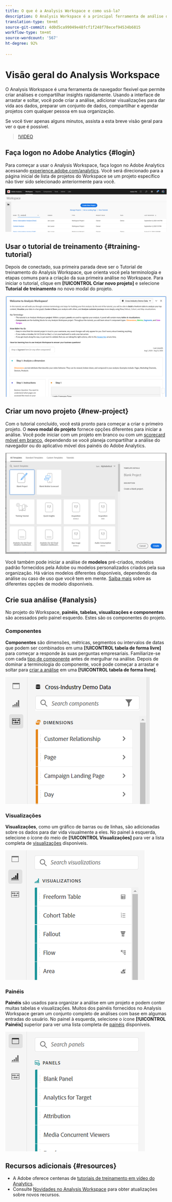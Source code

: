 ```yaml
---
title: O que é a Analysis Workspace e como usá-la?
description: O Analysis Workspace é a principal ferramenta de análise do Adobe Analytics. Ele permite usar painéis, tabelas, visualizações e outros componentes para dar vida aos dados, preparar um conjunto de dados, compartilhar e agendar projetos, entre outros recursos.
translation-type: tm+mt
source-git-commit: 4d0d5ca99049e48fcf1f248f78ecef94534b6815
workflow-type: tm+mt
source-wordcount: '567'
ht-degree: 92%

---
```



# Visão geral do Analysis Workspace

O Analysis Workspace é uma ferramenta de navegador flexível que permite criar análises e compartilhar insights rapidamente. Usando a interface de arrastar e soltar, você pode criar a análise, adicionar visualizações para dar vida aos dados, preparar um conjunto de dados, compartilhar e agendar projetos com qualquer pessoa em sua organização.

Se você tiver apenas alguns minutos, assista a esta breve visão geral para ver o que é possível.

>[!VIDEO](https://video.tv.adobe.com/v/26266/?quality=12)

## Faça logon no Adobe Analytics {#login}

Para começar a usar o Analysis Workspace, faça logon no Adobe Analytics acessando [experience.adobe.com/analytics](http://experience.adobe.com/analytics). Você será direcionado para a página inicial de lista de projetos do Workspace se um projeto específico não tiver sido selecionado anteriormente para você.

![](assets/login-analytics.png)

## Usar o tutorial de treinamento {#training-tutorial}

Depois de conectado, sua primeira parada deve ser o Tutorial de treinamento do Analysis Workspace, que orienta você pela terminologia e etapas comuns para a criação da sua primeira análise no Workspace. Para iniciar o tutorial, clique em **[!UICONTROL Criar novo projeto]** e selecione **Tutorial de treinamento** no novo modal do projeto.

![](assets/training-tutorial.png)

## Criar um novo projeto {#new-project}

Com o tutorial concluído, você está pronto para começar a criar o primeiro projeto. O **novo modal do projeto** fornece opções diferentes para iniciar a análise. Você pode iniciar com um projeto em branco ou com um [scorecard móvel em branco](https://docs.adobe.com/content/help/pt-BR/analytics/analyze/mobapp/curator.html), dependendo se você planeja compartilhar a análise do navegador ou do aplicativo móvel dos painéis do Adobe Analytics.

![](assets/create-new-project.png)

Você também pode iniciar a análise de **modelos** pré-criados, modelos padrão fornecidos pela Adobe ou modelos personalizados criados pela sua organização. Há vários modelos diferentes disponíveis, dependendo da análise ou caso de uso que você tem em mente. [Saiba mais](https://docs.adobe.com/content/help/pt-BR/analytics/analyze/analysis-workspace/build-workspace-project/starter-projects.html) sobre as diferentes opções de modelo disponíveis.

## Crie sua análise {#analysis}

No projeto do Workspace, **painéis, tabelas, visualizações e componentes** são acessados pelo painel esquerdo. Estes são os componentes do projeto.

### Componentes

**Componentes** são dimensões, métricas, segmentos ou intervalos de datas que podem ser combinados em uma **[!UICONTROL tabela de forma livre]** para começar a responde às suas perguntas empresariais. Familiarize-se com cada [tipo de componente](/help/analyze/analysis-workspace/components/analysis-workspace-components.md) antes de mergulhar na análise. Depois de dominar a terminologia do componente, você pode começar a arrastar e soltar para [criar a análise](https://docs.adobe.com/content/help/pt-BR/analytics/analyze/analysis-workspace/build-workspace-project/t-freeform-project.html) em uma **[!UICONTROL tabela de forma livre]**.

![](assets/build-components.png)

### Visualizações

**Visualizações**, como um gráfico de barras ou de linhas, são adicionadas sobre os dados para dar vida visualmente a eles. No painel à esquerda, selecione o ícone do meio de **[!UICONTROL Visualizações]** para ver a lista completa de [visualizações](https://docs.adobe.com/content/help/pt-BR/analytics/analyze/analysis-workspace/visualizations/freeform-analysis-visualizations.html) disponíveis.

![](assets/build-visualizations.png)

### Painéis

**Painéis** são usados para organizar a análise em um projeto e podem conter muitas tabelas e visualizações. Muitos dos painéis fornecidos no Analysis Workspace geram um conjunto completo de análises com base em algumas entradas do usuário. No painel à esquerda, selecione o ícone **[!UICONTROL Painéis]** superior para ver uma lista completa de [painéis](https://docs.adobe.com/content/help/pt-BR/analytics/analyze/analysis-workspace/panels/panels.html) disponíveis.

![](assets/build-panels.png)

## Recursos adicionais {#resources}

* A Adobe oferece centenas de [tutoriais de treinamento em vídeo do Analytics](https://docs.adobe.com/content/help/en/analytics-learn/tutorials/overview.html).
* Consulte [Novidades no Analysis Workspace](/help/analyze/analysis-workspace/new-features-in-analysis-workspace.md) para obter atualizações sobre novos recursos.
